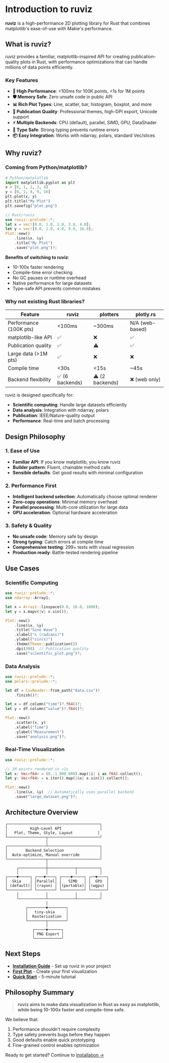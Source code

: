 # Introduction to ruviz

**ruviz** is a high-performance 2D plotting library for Rust that combines matplotlib's ease-of-use with Makie's performance.

## What is ruviz?

ruviz provides a familiar, matplotlib-inspired API for creating publication-quality plots in Rust, with performance optimizations that can handle millions of data points efficiently.

### Key Features

- **🚀 High Performance**: <100ms for 100K points, <1s for 1M points
- **🛡️ Memory Safe**: Zero unsafe code in public API
- **📊 Rich Plot Types**: Line, scatter, bar, histogram, boxplot, and more
- **🎨 Publication Quality**: Professional themes, high-DPI export, Unicode support
- **⚡ Multiple Backends**: CPU (default), parallel, SIMD, GPU, DataShader
- **🔧 Type Safe**: Strong typing prevents runtime errors
- **📦 Easy Integration**: Works with ndarray, polars, standard Vec/slices

## Why ruviz?

### Coming from Python/matplotlib?

```python
# Python/matplotlib
import matplotlib.pyplot as plt
x = [0, 1, 2, 3, 4]
y = [0, 1, 4, 9, 16]
plt.plot(x, y)
plt.title("My Plot")
plt.savefig("plot.png")
```

```rust
// Rust/ruviz
use ruviz::prelude::*;
let x = vec![0.0, 1.0, 2.0, 3.0, 4.0];
let y = vec![0.0, 1.0, 4.0, 9.0, 16.0];
Plot::new()
    .line(&x, &y)
    .title("My Plot")
    .save("plot.png")?;
```

**Benefits of switching to ruviz**:
- 10-100x faster rendering
- Compile-time error checking
- No GC pauses or runtime overhead
- Native performance for large datasets
- Type-safe API prevents common mistakes

### Why not existing Rust libraries?

| Feature | ruviz | plotters | plotly.rs |
|---------|-------|----------|-----------|
| Performance (100K pts) | <100ms | ~300ms | N/A (web-based) |
| matplotlib-like API | ✅ | ❌ | ✅ |
| Publication quality | ✅ | ⚠️ | ✅ |
| Large data (>1M pts) | ✅ | ❌ | ❌ |
| Compile time | <30s | <15s | ~45s |
| Backend flexibility | ✅ (6 backends) | ⚠️ (2 backends) | ❌ (web only) |

ruviz is designed specifically for:
- **Scientific computing**: Handle large datasets efficiently
- **Data analysis**: Integration with ndarray, polars
- **Publication**: IEEE/Nature-quality output
- **Performance**: Real-time and batch processing

## Design Philosophy

### 1. Ease of Use
- **Familiar API**: If you know matplotlib, you know ruviz
- **Builder pattern**: Fluent, chainable method calls
- **Sensible defaults**: Get good results with minimal configuration

### 2. Performance First
- **Intelligent backend selection**: Automatically choose optimal renderer
- **Zero-copy operations**: Minimal memory overhead
- **Parallel processing**: Multi-core utilization for large data
- **GPU acceleration**: Optional hardware acceleration

### 3. Safety & Quality
- **No unsafe code**: Memory safe by design
- **Strong typing**: Catch errors at compile time
- **Comprehensive testing**: 299+ tests with visual regression
- **Production ready**: Battle-tested rendering pipeline

## Use Cases

### Scientific Computing
```rust
use ruviz::prelude::*;
use ndarray::Array1;

let x = Array1::linspace(0.0, 10.0, 1000);
let y = x.mapv(|v| v.sin());

Plot::new()
    .line(&x, &y)
    .title("Sine Wave")
    .xlabel("x (radians)")
    .ylabel("sin(x)")
    .theme(Theme::publication())
    .dpi(300)  // Publication quality
    .save("scientific_plot.png")?;
```

### Data Analysis
```rust
use ruviz::prelude::*;
use polars::prelude::*;

let df = CsvReader::from_path("data.csv")?
    .finish()?;

let x = df.column("time")?.f64()?;
let y = df.column("value")?.f64()?;

Plot::new()
    .scatter(x, y)
    .xlabel("Time")
    .ylabel("Measurement")
    .save("analysis.png")?;
```

### Real-Time Visualization
```rust
use ruviz::prelude::*;

// 1M points rendered in <1s
let x: Vec<f64> = (0..1_000_000).map(|i| i as f64).collect();
let y: Vec<f64> = x.iter().map(|&x| x.sin()).collect();

Plot::new()
    .line(&x, &y)  // Automatically uses parallel backend
    .save("large_dataset.png")?;
```

## Architecture Overview

```
┌─────────────────────────────────────────┐
│          High-Level API                 │
│   Plot, Theme, Style, Layout           │
└─────────────────┬───────────────────────┘
                  │
┌─────────────────┴───────────────────────┐
│        Backend Selection                │
│  Auto-optimize, Manual override         │
└─────────────────┬───────────────────────┘
                  │
     ┌────────────┼────────────┬──────────┐
     │            │            │          │
┌────▼─────┐ ┌───▼────┐ ┌────▼─────┐ ┌──▼────┐
│  Skia    │ │Parallel│ │   SIMD   │ │  GPU  │
│ (default)│ │(rayon) │ │(portable)│ │(wgpu) │
└──────────┘ └────────┘ └──────────┘ └───────┘
     │            │            │          │
     └────────────┴────────────┴──────────┘
                  │
         ┌────────▼────────┐
         │   tiny-skia     │
         │  Rasterization  │
         └────────┬────────┘
                  │
            ┌─────▼──────┐
            │ PNG Export │
            └────────────┘
```

## Next Steps

- **[Installation Guide](02_installation.md)** - Set up ruviz in your project
- **[First Plot](03_first_plot.md)** - Create your first visualization
- **[Quick Start](../QUICKSTART.md)** - 5-minute tutorial

## Philosophy Summary

> **ruviz aims to make data visualization in Rust as easy as matplotlib, while being 10-100x faster and compile-time safe.**

We believe that:
1. Performance shouldn't require complexity
2. Type safety prevents bugs before they happen
3. Good defaults enable quick prototyping
4. Fine-grained control enables optimization

Ready to get started? Continue to [Installation →](02_installation.md)
